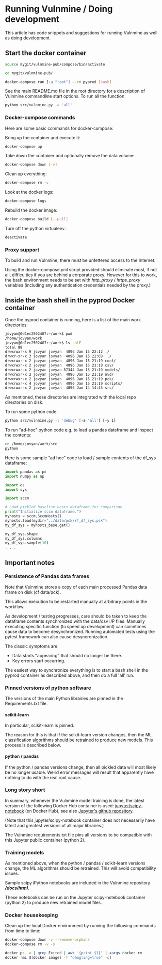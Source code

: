 # Running Vulnmine / Doing development

This article has code snippets and suggestions for running Vulnmine as well as doing development.

##   Start the docker container

```bash
source mygit/vulnmine-pub/compose/bin/activate

cd mygit/vulnmine-pub/

docker-compose run [-u "root"] --rm pyprod [bash]
```

See the main README.md file in the root directory for a description of Vulnmine commandline start options. To run all the function:

```bash
python src/vulnmine.py -a 'all'
```


### Docker-compose commands

Here are some basic commands for docker-compose:

Bring up the container and execute it:
```bash
docker-compose up
```

Take down the container and optionally remove the data volume:
```bash
docker-compose down [-v]
```

Clean up everything:
```bash
docker-compose rm -v
```

Look at the docker logs:
```bash
docker-compose logs
```

Rebuild the docker image:
```bash
docker-compose build [--pull]
```

Turn off the python virtualenv:
```bash
deactivate
```

### Proxy support

To build and run Vulnmine, there must be unfettered access to the Internet.

Using the docker-compose.yml script provided should eliminate most, if not all, difficulties if you are behind a corporate proxy. However for this to work, the bash environment needs to be set with _http_proxy_ / _https_proxy_ variables (including any authentication credentials needed by the proxy.)

##   Inside the bash shell in the pyprod Docker container

Once the pyprod container is running, here is a list of the main work directories:

```bash
jovyan@0d1ec2502487:~/work$ pwd
/home/jovyan/work
jovyan@0d1ec2502487:~/work$ ls -alF
total 88
drwxrwxr-x 9 jovyan jovyan  4096 Jan 15 22:12 ./
drwxr-xr-x 3 jovyan jovyan  4096 Jan 15 22:08 ../
drwxrwxr-x 2 jovyan jovyan  4096 Jan 15 21:19 conf/
drwxrwxr-x 2 jovyan jovyan  4096 Jan 15 21:19 csv/
drwxrwxr-x 2 jovyan jovyan 57344 Jan 15 21:19 models/
drwxrwxr-x 2 jovyan jovyan  4096 Jan 15 21:19 nvd/
drwxrwxr-x 2 jovyan jovyan  4096 Jan 15 21:19 pck/
drwxrwxr-x 4 jovyan jovyan  4096 Jan 15 21:19 scripts/
drwxrwxr-x 2 jovyan jovyan  4096 Jan 14 14:45 src/
```

As mentioned, these directories are integrated with the local repo directories on disk.

To run some python code:
```bash
python src/vulnmine.py -l 'debug' [-a 'all'] [-y 1]
```

To run "ad-hoc" python code e.g. to load a pandas dataframe and inspect the contents:
```bash
cd /home/jovyan/work/src
python
```

Here is some sample "ad hoc" code to load / sample contents of the df_sys dataframe:
```python
import pandas as pd
import numpy as np

import os
import sys

import sccm

# Load pickled baseline hosts dataframe for comparison
print("Initialize sccm dataframe.")
myhosts = sccm.SccmHosts()
myhosts.load(mydir="../data/pck/rf_df_sys.pck")
my_df_sys = myhosts_base.get()

my_df_sys.shape
my_df_sys.columns
my_df_sys.sample(10)
. . .
```


## Important notes

### Persistence of Pandas data frames

Note that Vulnmine stores a copy of each main processed Pandas data frame on disk (cf data/pck).

This allows execution to be restarted manually at arbitrary points in the workflow.

As development / testing progresses, care should be taken to keep the dataframe contents synchronized with the data/csv I/P files. Manually executing specific function (to speed up development) can sometimes cause data to become desynchronized. Running automated tests using the pytest framework can also cause desyncronization.

The classic symptoms are:

* Data starts "appearing" that should no longer be there.
* Key errors start occurring.

The easiest way to synchronize everything is to start a bash shell in the pyprod container as described above, and then do a full 'all' run.


### Pinned versions of python software

The versions of the main Python librairies are pinned in the Requirements.txt file.

#### scikit-learn

In particular, scikit-learn is pinned.

The reason for this is that if the scikit-learn version changes, then the ML classification algorithms should be retrained to produce new models. This process is described below.

#### python / pandas

If the python / pandas versions change, then all pickled data will most likely be no longer usable. Weird error messages will result that apparently have nothing to do with the real root cause.

### Long story short

In summary, whenever the Vulnmine model training is done, the latest version of the following Docker Hub container is used: [jupyter/scipy-notebook](https://hub.docker.com/r/jupyter/scipy-notebook/) (on Docker Hub), see also [Jupyter's github repository](https://github.com/jupyter/docker-stacks).

(Note that this jupyter/scipy-notebook container does not necessarily have latest and greatest versions of all major libraries.)

The Vulnmine requirements.txt file pins all versions to be compatible with this Jupyter public container (python 2).

### Training models

As mentioned above, when the python / pandas / scikit-learn versions change, the ML algorithms should be retrained. This will avoid compatibility issues.

Sample scipy iPython notebooks are included in the Vulnmine repository **_/docs/html_**.

These notebooks can be run on the Jupyter scipy-notebook container (python 2) to produce new retrained model files.

### Docker housekeeping

Clean up the local Docker environment by running the following commands from time to time:

```bash
docker-compose down -v --remove-orphans
docker-compose rm -v -s

docker ps -a | grep Exited | awk '{print $1}' | xargs docker rm
docker rmi $(docker images -f "dangling=true" -q)
```

